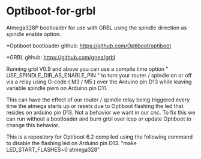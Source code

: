 # Optiboot-for-grbl
Atmega328P bootloader for use with GRBL using the spindle direction as spindle enable option.

*Optiboot bootloader github: https://github.com/Optiboot/optiboot

*GRBL github: https://github.com/gnea/grbl

Running grbl V0.9 and above you can use a compile time option " USE_SPINDLE_DIR_AS_ENABLE_PIN " to turn your router / spindle on or off via a relay using G-code ( M3 / M5 ) over the Arduino pin D13 while leaving variable spindle pwm on Arduino pin D11. 

This can have the effect of our router / spindle relay being triggered every time the atmega starts up or resets due to Optiboot flashing the led that resides on arduino pin D13. Not a behavior we want in our cnc. To fix this we can run without a bootloader and burn grbl over icsp or update Optiboot to change this behavior. 

This is a repository for Optiboot 6.2 compiled using the following command to disable the flashing led on Arduino pin D13.
“make LED_START_FLASHES=0 atmega328”
